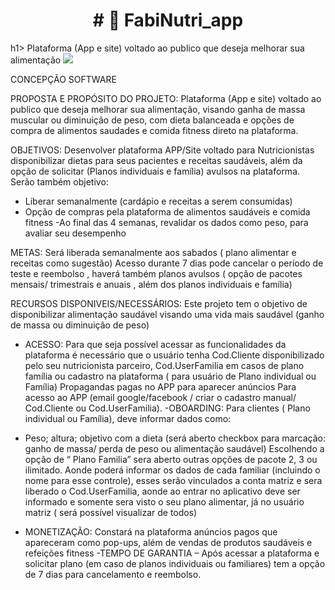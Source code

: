 <h1 align = "center"> # 📁 FabiNutri_app </h1>h1>
Plataforma (App e site) voltado ao publico que deseja melhorar sua alimentação

<img src = "C:\Users\fabiana.carvalho\Desktop\DEV\Projeto Mentoria\logo.png">


CONCEPÇÃO SOFTWARE

PROPOSTA E PROPÓSITO DO PROJETO:
Plataforma (App e site) voltado ao publico que deseja melhorar sua alimentação, visando ganha de massa muscular ou diminuição de peso, com dieta balanceada e opções de compra de alimentos saudades e comida fitness direto na plataforma.

OBJETIVOS:
Desenvolver plataforma APP/Site voltado para Nutricionistas disponibilizar dietas para seus pacientes e receitas saudáveis, além da opção de solicitar (Planos individuais e família) avulsos na plataforma.
Serão também objetivo:
- Liberar semanalmente (cardápio e receitas a serem consumidas)
- Opção de compras pela plataforma de alimentos saudáveis e comida fitness
-Ao final das 4 semanas, revalidar os dados como peso, para avaliar seu desempenho

METAS:
Será liberada semanalmente aos sabados ( plano alimentar e receitas como sugestão)
Acesso durante 7 dias pode cancelar o período de teste e reembolso , haverá também planos avulsos ( opção de pacotes mensais/ trimestrais e anuais , além dos planos individuais e família)

RECURSOS DISPONIVEIS/NECESSÁRIOS:
Este projeto tem o objetivo de disponibilizar alimentação saudável visando uma vida mais saudável (ganho de massa ou diminuição de peso)
- ACESSO: Para que seja possível acessar as funcionalidades da plataforma é necessário que o usuário tenha Cod.Cliente disponibilizado pelo seu nutricionista parceiro, Cod.UserFamilia em casos de plano família ou cadastro na plataforma ( para usuário de Plano individual ou Família)
Propagandas pagas no APP para aparecer anúncios
Para acesso ao APP (email google/facebook / criar o cadastro manual/ Cod.Cliente ou Cod.UserFamilia).
-OBOARDING: Para clientes ( Plano individual ou Família), deve informar dados como:
 * Peso; altura; objetivo com a dieta (será aberto checkbox para marcação: ganho de massa/ perda de peso ou alimentação saudável)
Escolhendo a opção de “ Plano Familia” sera aberto outras opções de pacote 2, 3 ou ilimitado. Aonde poderá informar os dados de cada familiar (incluindo o nome para esse controle), esses serão vinculados a conta matriz e sera liberado o Cod.UserFamilia, aonde ao entrar no aplicativo deve ser informado e somente sera visto o seu plano alimentar, já no usuário matriz ( será possível visualizar de todos)

- MONETIZAÇÃO: Constará na plataforma anúncios pagos que apareceram como pop-ups, além de vendas de produtos saudáveis e refeições fitness 
-TEMPO DE GARANTIA – Após acessar a plataforma e solicitar plano (em caso de planos individuais ou familiares) tem a opção de 7 dias para cancelamento e reembolso.





